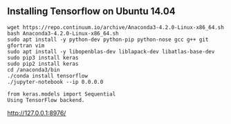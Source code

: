 ## Installing Tensorflow on Ubuntu 14.04
```
wget https://repo.continuum.io/archive/Anaconda3-4.2.0-Linux-x86_64.sh
bash Anaconda3-4.2.0-Linux-x86_64.sh
sudo apt install -y python-dev python-pip python-nose gcc g++ git gfortran vim
sudo apt install -y libopenblas-dev liblapack-dev libatlas-base-dev
sudo pip3 install keras
sudo pip2 install keras
cd /anaconda3/bin
./conda install tensorflow
./jupyter-notebook --ip 0.0.0.0
```
```
from keras.models import Sequential
Using TensorFlow backend.
```
http://127.0.0.1:8976/

